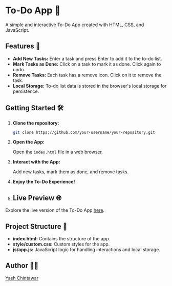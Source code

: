 # To-Do App 📝

A simple and interactive To-Do App created with HTML, CSS, and JavaScript.

## Features 🚀

- **Add New Tasks:** Enter a task and press Enter to add it to the to-do list.
- **Mark Tasks as Done:** Click on a task to mark it as done. Click again to undo.
- **Remove Tasks:** Each task has a remove icon. Click on it to remove the task.
- **Local Storage:** To-do list data is stored in the browser's local storage for persistence.

## Getting Started 🛠️

1. **Clone the repository:**

    ```bash
    git clone https://github.com/your-username/your-repository.git
    ```

2. **Open the App:**

    Open the `index.html` file in a web browser.

3. **Interact with the App:**

    Add new tasks, mark them as done, and remove tasks.

4. **Enjoy the To-Do Experience!**

5. ## Live Preview 🌐

Explore the live version of the To-Do App [here](https://yashdchintawar.github.io/to-do-app/).

## Project Structure 📂

- **index.html:** Contains the structure of the app.
- **style/custom.css:** Custom styles for the app.
- **js/app.js:** JavaScript logic for handling interactions and local storage.

## Author 🧑‍💻

[Yash Chintawar](https://github.com/yashdchintawar)
